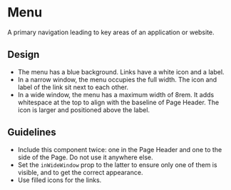 <!-- @license CC0-1.0 -->

# Menu

A primary navigation leading to key areas of an application or website.

## Design

- The menu has a blue background.
  Links have a white icon and a label.
- In a narrow window, the menu occupies the full width.
  The icon and label of the link sit next to each other.
- In a wide window, the menu has a maximum width of 8rem.
  It adds whitespace at the top to align with the baseline of Page Header.
  The icon is larger and positioned above the label.

## Guidelines

- Include this component twice: one in the Page Header and one to the side of the Page.
  Do not use it anywhere else.
- Set the `inWideWindow` prop to the latter to ensure only one of them is visible, and to get the correct appearance.
- Use filled icons for the links.
